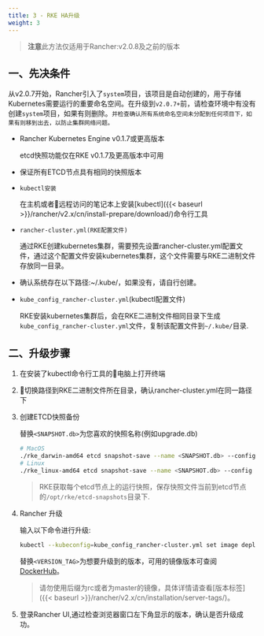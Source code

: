 ```yaml
---
title: 3 - RKE HA升级
weight: 3
---
```


>**注意**此方法仅适用于Rancher:v2.0.8及之前的版本

## 一、先决条件

从v2.0.7开始，Rancher引入了`system`项目，该项目是自动创建的，用于存储Kubernetes需要运行的重要命名空间。在升级到`v2.0.7+`前，请检查环境中有没有创建`system`项目，如果有则删除。`并检查确认所有系统命名空间未分配到任何项目下，如果有则移到出去，以防止集群网络问题。`

- Rancher Kubernetes Engine v0.1.7或更高版本

    etcd快照功能仅在RKE v0.1.7及更高版本中可用

- 保证所有ETCD节点具有相同的快照版本

- `kubectl安装`

    在主机或者远程访问的笔记本上安装[kubectl]({{< baseurl >}}/rancher/v2.x/cn/install-prepare/download/)命令行工具

- `rancher-cluster.yml(RKE配置文件)`

    通过RKE创建kubernetes集群，需要预先设置rancher-cluster.yml配置文件，通过这个配置文件安装kubernetes集群，这个文件需要与RKE二进制文件存放同一目录。

- 确认系统存在以下路径:~/.kube/，如果没有，请自行创建。

- `kube_config_rancher-cluster.yml`(kubectl配置文件)

    RKE安装kubernetes集群后，会在RKE二进制文件相同目录下生成`kube_config_rancher-cluster.yml`文件，复制该配置文件到`~/.kube/`目录.

## 二、升级步骤

1. 在安装了kubectl命令行工具的电脑上打开终端

2. 切换路径到RKE二进制文件所在目录，确认rancher-cluster.yml在同一路径下

3. 创建ETCD快照备份

    替换`<SNAPSHOT.db>`为您喜欢的快照名称(例如upgrade.db)

    ```bash
    # MacOS
    ./rke_darwin-amd64 etcd snapshot-save --name <SNAPSHOT.db> --config rancher-cluster.yml
    # Linux
    ./rke_linux-amd64 etcd snapshot-save --name <SNAPSHOT.db> --config rancher-cluster.yml
    ```
    > RKE获取每个etcd节点上的运行快照，保存快照文件当前到etcd节点的`/opt/rke/etcd-snapshots`目录下.

4. Rancher 升级

    输入以下命令进行升级:

    ```bash
    kubectl --kubeconfig=kube_config_rancher-cluster.yml set image deployment/cattle cattle-server=rancher/rancher:<VERSION_TAG> -n cattle-system
    ```
    替换`<VERSION_TAG>`为想要升级到的版本，可用的镜像版本可查阅[DockerHub](https://hub.docker.com/r/rancher/rancher/tags/)。

    >请勿使用后缀为rc或者为master的镜像，具体详情请查看[版本标签]({{< baseurl >}}/rancher/v2.x/cn/installation/server-tags/)。

5. 登录Rancher UI,通过检查浏览器窗口左下角显示的版本，确认是否升级成功。
